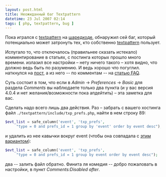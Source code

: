 ```yaml
---
layout: post.html
title: Неожиданный баг Textpattern
datetime: 23 Jul 2007 02:14
tags: [ php, textpattern, bug ]
---
```


Пока игрался с [textpattern](http://textpattern.org/) на [шаредкоде](http://sharedcode.info/), обнаружил сей баг, который потенциально может затронуть тех, кто собственно [textpattern](http://textpattern.org/) пользует.

Испугало то, что отключалось (правильнее сказать истекало) комментирование в статьях, с постинга которых прошло много времени. излазил все настройки – нету ничего такого – хотя видно, что должно ведь быть по разумению. И ведь хорошо что погуглил. наткнулся на [пост](http://hari.literaryforums.org/2007/04/22/textpattern-review/), а из него -- по комментам -- на [статью FAQ](http://textpattern.com/faq/257/comment-preferences-are-missing).

Суть состоит в том, что если в _Admin_ -> _Preferences_ -> _Basic_ для раздела _Comments_ вы наблюдаете только два пункта (и у вас версия 4.0.4 и нет желания/возможности пока апдейтить) – эта заметка для вас.

Сделать надо всего лишь два действия. Раз – забрать с вашего хостинга файл `./textpattern/include/txp_prefs.php`, найти в нем строку 89:

``` php
$evt_list = safe_column('event', 'txp_prefs',
     "type = 0 and prefs_id = 1 group by 'event' order by event desc");
```

и удалить из нее кавычки вокруг event (чтобы она совпадала с [этим вариантом](http://dev.textpattern.com/browser/development/4.0/textpattern/include/txp_prefs.php?rev=2156#L89)):

``` php
$evt_list = safe_column('event', 'txp_prefs',
     "type = 0 and prefs_id = 1 group by event order by event desc");
```

два -- залить файл обратно. Финита ля комедия -- добро пожаловать в настройки, в пункт _Comments:Disabled after_.
